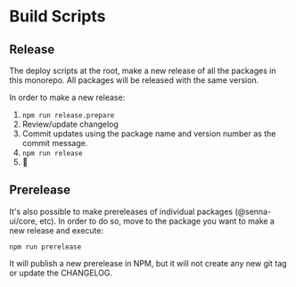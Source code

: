 # Build Scripts

## Release

The deploy scripts at the root, make a new release of all the packages in this monorepo.
All packages will be released with the same version.

In order to make a new release:

1. `npm run release.prepare`
2. Review/update changelog
3. Commit updates using the package name and version number as the commit message.
4. `npm run release`
5. :tada:


## Prerelease

It's also possible to make prereleases of individual packages (@senna-ui/core, etc).
In order to do so, move to the package you want to make a new release and execute:
```
npm run prerelease
```

It will publish a new prerelease in NPM, but it will not create any new git tag
or update the CHANGELOG.
